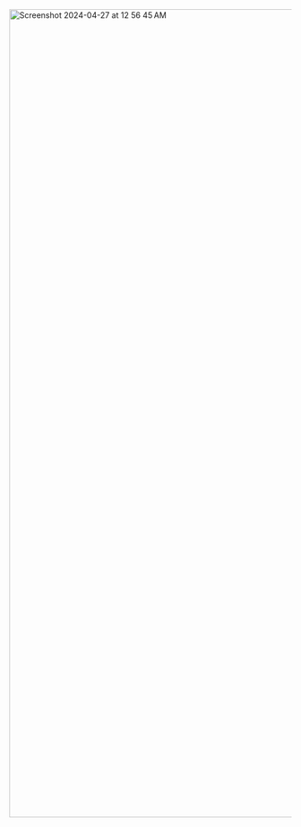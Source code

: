 <img width="1440" alt="Screenshot 2024-04-27 at 12 56 45 AM" src="https://github.com/HasuHasmath/react-redux/assets/111632373/7dcd1746-de36-4230-b9f5-d93421f97ecb">
